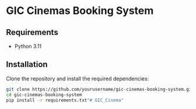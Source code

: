# GIC Cinemas Booking System

## Requirements

- Python 3.11

## Installation

Clone the repository and install the required dependencies:

```bash
git clone https://github.com/yourusername/gic-cinemas-booking-system.git
cd gic-cinemas-booking-system
pip install -r requirements.txt"# GIC_Cinema" 
